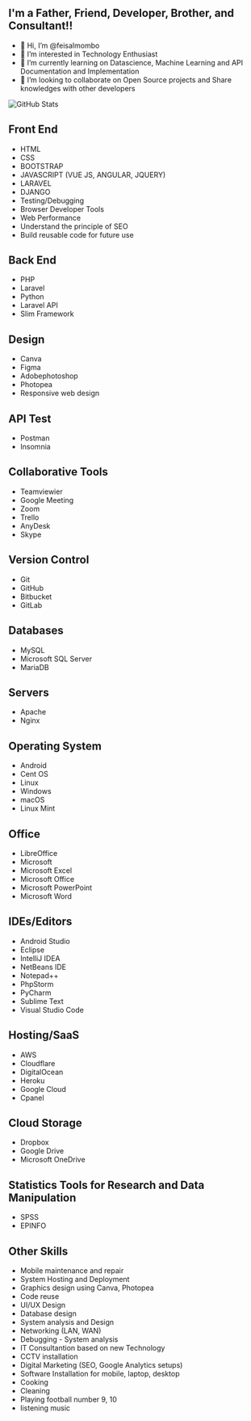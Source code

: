 ## **I'm a Father, Friend, Developer, Brother, and Consultant!!**
- 👋 Hi, I’m @feisalmombo
- 👀 I’m interested in Technology Enthusiast
- 🌱 I’m currently learning on Datascience, Machine Learning and API Documentation and Implementation
- 💞️ I’m looking to collaborate on Open Source projects and Share knowledges with other developers

<!---
feisalmombo/feisalmombo is a ✨ special ✨ repository because its `README.md` (this file) appears on your GitHub profile.
You can click the Preview link to take a look at your changes.
--->

![GitHub Stats](https://github-readme-stats.vercel.app/api?username=feisalmombo&show_icons=true&theme=radical)
## **Front End**
- HTML
- CSS
- BOOTSTRAP
- JAVASCRIPT (VUE JS, ANGULAR, JQUERY)
- LARAVEL
- DJANGO
- Testing/Debugging
- Browser Developer Tools
- Web Performance
- Understand the principle of SEO
- Build reusable code for future use

## **Back End**
- PHP
- Laravel
- Python
- Laravel API
- Slim Framework
 
 ## **Design**
 - Canva
 - Figma
 - Adobephotoshop
 - Photopea
 - Responsive web design

## **API Test**
- Postman
- Insomnia

## **Collaborative Tools**
- Teamviewier
- Google Meeting
- Zoom
- Trello
- AnyDesk
- Skype
 
## **Version Control**
- Git
- GitHub
- Bitbucket
- GitLab

## **Databases**
- MySQL
- Microsoft SQL Server	
- MariaDB

## **Servers**
- Apache
- Nginx

## **Operating System**
- Android
- Cent OS	
- Linux
- Windows
- macOS
- Linux Mint	

## **Office**
- LibreOffice	
- Microsoft
- Microsoft Excel	
- Microsoft Office	
- Microsoft PowerPoint	
- Microsoft Word	

## **IDEs/Editors**
- Android Studio	
- Eclipse
- IntelliJ IDEA	
- NetBeans IDE	
- Notepad++	
- PhpStorm
- PyCharm
- Sublime Text	
- Visual Studio Code	

## **Hosting/SaaS**
- AWS
- Cloudflare
- DigitalOcean
- Heroku
- Google Cloud	
- Cpanel

## **Cloud Storage**
- Dropbox	
- Google Drive	
- Microsoft OneDrive	

## **Statistics Tools for Research and Data Manipulation**
- SPSS
- EPINFO

## **Other Skills**
- Mobile maintenance and repair
- System Hosting and Deployment
- Graphics design using Canva, Photopea
- Code reuse
- UI/UX Design
- Database design
- System analysis and Design
- Networking (LAN, WAN)
- Debugging - System analysis
- IT Consultantion based on new Technology
- CCTV installation
- Digital Marketing (SEO, Google Analytics setups)
- Software Installation for mobile, laptop, desktop
- Cooking
- Cleaning
- Playing football number 9, 10
- listening music
